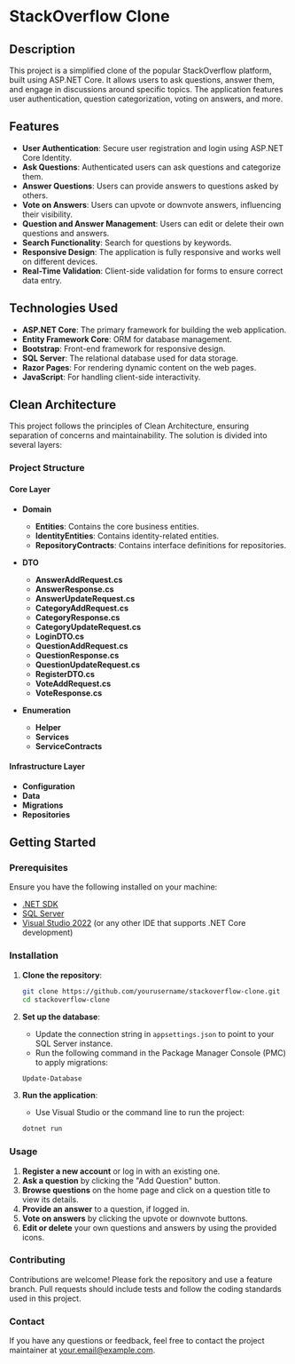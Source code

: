 # StackOverflow Clone

## Description

This project is a simplified clone of the popular StackOverflow platform, built using ASP.NET Core. It allows users to ask questions, answer them, and engage in discussions around specific topics. The application features user authentication, question categorization, voting on answers, and more.

## Features

- **User Authentication**: Secure user registration and login using ASP.NET Core Identity.
- **Ask Questions**: Authenticated users can ask questions and categorize them.
- **Answer Questions**: Users can provide answers to questions asked by others.
- **Vote on Answers**: Users can upvote or downvote answers, influencing their visibility.
- **Question and Answer Management**: Users can edit or delete their own questions and answers.
- **Search Functionality**: Search for questions by keywords.
- **Responsive Design**: The application is fully responsive and works well on different devices.
- **Real-Time Validation**: Client-side validation for forms to ensure correct data entry.

## Technologies Used

- **ASP.NET Core**: The primary framework for building the web application.
- **Entity Framework Core**: ORM for database management.
- **Bootstrap**: Front-end framework for responsive design.
- **SQL Server**: The relational database used for data storage.
- **Razor Pages**: For rendering dynamic content on the web pages.
- **JavaScript**: For handling client-side interactivity.

## Clean Architecture

This project follows the principles of Clean Architecture, ensuring separation of concerns and maintainability. The solution is divided into several layers:

### Project Structure

#### Core Layer

- **Domain**
  - **Entities**: Contains the core business entities.
  - **IdentityEntities**: Contains identity-related entities.
  - **RepositoryContracts**: Contains interface definitions for repositories.

- **DTO**
  - **AnswerAddRequest.cs**
  - **AnswerResponse.cs**
  - **AnswerUpdateRequest.cs**
  - **CategoryAddRequest.cs**
  - **CategoryResponse.cs**
  - **CategoryUpdateRequest.cs**
  - **LoginDTO.cs**
  - **QuestionAddRequest.cs**
  - **QuestionResponse.cs**
  - **QuestionUpdateRequest.cs**
  - **RegisterDTO.cs**
  - **VoteAddRequest.cs**
  - **VoteResponse.cs**

- **Enumeration**
  - **Helper**
  - **Services**
  - **ServiceContracts**

#### Infrastructure Layer

- **Configuration**
- **Data**
- **Migrations**
- **Repositories**


## Getting Started

### Prerequisites

Ensure you have the following installed on your machine:

- [.NET SDK](https://dotnet.microsoft.com/download)
- [SQL Server](https://www.microsoft.com/en-us/sql-server/sql-server-downloads)
- [Visual Studio 2022](https://visualstudio.microsoft.com/vs/) (or any other IDE that supports .NET Core development)

### Installation

1. **Clone the repository**:

    ```bash
    git clone https://github.com/yourusername/stackoverflow-clone.git
    cd stackoverflow-clone
    ```

2. **Set up the database**:

    - Update the connection string in `appsettings.json` to point to your SQL Server instance.
    - Run the following command in the Package Manager Console (PMC) to apply migrations:

    ```bash
    Update-Database
    ```

3. **Run the application**:

    - Use Visual Studio or the command line to run the project:

    ```bash
    dotnet run
    ```

### Usage

1. **Register a new account** or log in with an existing one.
2. **Ask a question** by clicking the "Add Question" button.
3. **Browse questions** on the home page and click on a question title to view its details.
4. **Provide an answer** to a question, if logged in.
5. **Vote on answers** by clicking the upvote or downvote buttons.
6. **Edit or delete** your own questions and answers by using the provided icons.

### Contributing

Contributions are welcome! Please fork the repository and use a feature branch. Pull requests should include tests and follow the coding standards used in this project.

### Contact

If you have any questions or feedback, feel free to contact the project maintainer at your.email@example.com.

